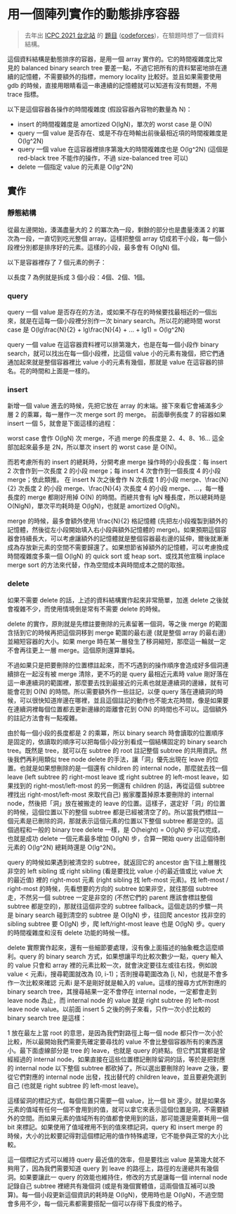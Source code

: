 # 用一個陣列實作的動態排序容器

> 去年出 [ICPC 2021 台北站](https://icpc2021.ntub.edu.tw/) 的 [題目](https://drive.google.com/file/d/1YUMxajkblszqjcVhb3ksvv1UL44JOlJT/view) ([codeforces](https://codeforces.com/gym/103443/))，在驗題時想了一個資料結構。

這個資料結構是動態排序的容器，是用一個 array 實作的。它的時間複雜度比常見的 balanced binary search tree 要差一點，不過它把所有的資料緊密地排在連續的記憶體，不需要額外的指標，memory locality 比較好。並且如果需要使用 gdb 的時候，直接用眼睛看這一串連續的記憶體就可以知道有沒有問題，不用 trace 指標。

以下是這個容器各操作的時間複雜度 (假設容器內容物的數量為 <katex>N</katex>)：

 + insert 的時間複雜度是 amortized <katex>O(lgN)</katex>，單次的 worst case 是 <katex>O(N)</katex>
 + query 一個 value 是否存在、或是不存在時輸出前後最相近項的時間複雜度是 <katex>O(lg^2N)</katex>
 + query 一個 value 在這容器裡排序第幾大的時間複雜度也是 <katex>O(lg^2N)</katex> (這個是 red-black tree 不能作的操作，不過 size-balanced tree 可以)
 + delete 一個指定 value 的元素是 <katex>O(lg^2N)</katex>

## 實作

### 靜態結構

從最左邊開始，湊滿盡量大的 2 的冪次為一段，剩餘的部分也是盡量湊滿 2 的冪次為一段，一直切到吃光整個 array。這樣把整個 array 切成若干小段，每一個小段裡分別都是排序好的元素。這樣的小段，最多會有 <katex>O(lgN)</katex> 個。

以下是容器裡存了 7 個元素的例子：

<canvas data-array=1,3,7,9,,5,6,,8>

以長度 7 為例就是拆成 3 個小段：4個、2個、1個。

### query

query 一個 value 是否存在的方法，或如果不存在的時候要找最相近的一個出來，就是在這每一個小段裡分別作一次 binary search。所以花的總時間 worst case 是
<katex>O(lg\frac{N}{2} + lg\frac{N}{4} + ... + lg1) = O(lg^2N)</katex>

query 一個 value 在這容器資料裡可以排第幾大，也是在每一個小段作 binary search，就可以找出在每一個小段裡，比這個 value 小的元素有幾個，把它們通通加起來就是整個容器裡比 value 小的元素有幾個，那就是 value 在這容器的排名。花的時間和上面是一樣的。

### insert

新增一個 value 進去的時候，先把它放在 array 的末端。接下來看它會補滿多少層 2 的乘冪，每一層作一次 merge sort 的 merge。
前面舉例長度 7 的容器如果 insert 一個 5，就會是下面這樣的過程：

<canvas data-array=1,3,7,9,,5,6,,8,,5>

<canvas data-array=1,3,7,9,,5,6,,5,8>

<canvas data-array=1,3,7,9,,5,5,6,8>

<canvas data-array=1,3,5,5,6,7,8,9>

worst case 會作 <katex>O(lgN)</katex> 次 merge，不過 merge 的長度是 2、4、8、16… 這全部加起來最多是 <katex>2N</katex>，所以單次 insert 的 worst case 是 <katex>O(N)</katex>。

而若考慮所有的 insert 的總耗時，分開考慮 merge 操作時的小段長度：每 insert 2 次會作到一次長度 2 的小段 merge；每 insert 4 次會作到一個長度 4 的小段 merge；依此類推。
在 insert <katex>N</katex> 次之後會作 <katex>N</katex> 次長度 1 的小段 merge、<katex>\frac{N}{2}</katex> 次長度 2 的小段 merge、<katex>\frac{N}{4}</katex> 次長度 4 的小段 merge、…，每一種長度的 merge 都剛好用掉 <katex>O(N)</katex> 的時間。而總共會有 <katex>lgN</katex> 種長度，所以總耗時是 <katex>O(NlgN)</katex>，單次平均耗時是 <katex>O(lgN)</katex>，也就是 amortized <katex>O(lgN)</katex>。

merge 的時候，最多會額外使用 <katex>\frac{N}{2}</katex> 格記憶體 (先把左小段複製到額外的記憶體，然後從左小段開始填入右小段與額外記憶體的 merge)。如果預期這個容器會持續長大，可以考慮讓額外的記憶體就是整個容器最右邊的延伸，爾後就漸漸成為存放新元素的空間不需要歸還了。如果想節省掉額外的記憶體，可以考慮換成時間複雜度多乘一個 <katex>O(lgN)</katex> 的 quick sort 或 heap sort、或找其他宣稱 inplace merge sort 的方法來代替，作為空間成本與時間成本之間的取捨。

### delete

如果不需要 delete 的話，上述的資料結構實作起來非常簡單，加進 delete 之後就會複雜不少，而使用情境倒是常有不需要 delete 的時候。

delete 的實作，原則就是先標註要刪除的元素留著一個洞，等之後 merge 的範圍含括到它的時候再把這個洞移到 merge 範圍的最右邊 (就是整個 array 的最右邊) 並縮短容器的大小。如果 merge 時在某一層發生了移洞縮短，那麼這一輪就一定不會再往更上一層 merge。這個原則還算單純。

不過如果只是把要刪除的位置標註起來，而不巧遇到的操作順序會造成好多個洞連續排在一起沒有被 merge 清除，更不巧的是 query 最相近元素時 value 剛好落在這一串連續洞的範圍裡，那麼要去找到最接近的元素也就是連續洞的邊緣，就有可能會花到 <katex>O(N)</katex> 的時間。所以需要額外作一些註記，以便 query 落在連續洞的時候，可以很快知道岸邊在哪裡，並且這個註記的動作也不能太花時間，像是如果要在連續洞裡每個位置都去更新邊緣的距離會花到 <katex>O(N)</katex> 的時間也不可以。這個額外的註記方法會有一點複雜。

由於每一個小段的長度都是 2 的乘冪，所以 binary search 時會讀取的位置順序是固定的，依讀取的順序可以把每個小段分別看成一個結構固定的 binary search tree。既然是 tree，就可以在 subtree 的 root 註記整個 subtree 的共用資訊。然後我們再利用類似 tree node delete 的手法，讓「洞」優先出現在 leave 的位置。也就是如果想刪除的是一個還有 children 的 internal node，那麼就去找一個 leave (left subtree 的 right-most leave 或 right subtree 的 left-most leave，如果找到的 right-most/left-most 的另一側還有 children 的話，再從這個 subtree 裡找出 right-most/left-most 來取代自己) 搬家覆蓋掉原本要刪除的 internal node，然後把「洞」放在被搬走的 leave 的位置。這樣子，選定好「洞」的位置的時候，這個位置以下的整個 subtree 都是已經被清空了的。所以當我們標註一個元素是已刪除的洞，那就表示這個元素的位置以下整個 subtree 都是空的。這個過程和一般的 binary tree delete 一樣，是 <katex>O(height) = O(lgN)</katex> 步可以完成，也就是成功 delete 一個元素最多增加 <katex>O(lgN)</katex> 步，合算一開始 query 出這個待刪元素的 <katex>O(lg^2N)</katex> 總耗時還是 <katex>O(lg^2N)</katex>。

query 的時候如果遇到被清空的 subtree，就返回它的 ancestor 由下往上層層找非空的 left sibling 或 right sibling (看是要找比 value 小的最近值或比 value 大的最近值) 裡的 right-most 元素 (right sibling 找 left-most 元素)。找 left-most / right-most 的時候，先看想要的方向的 subtree 如果非空，就往那個 subtree 走，不然另一個 subtree 一定是非空的 (不然它們的 parent 應該會標註整個 subtree 都是空的)，那就往這個非空的 subtree fallback。這個走訪的步驟一共是 binary search 碰到清空的 subtree 是 <katex>O(lgN)</katex> 步，往回爬 ancestor 找非空的 sibling subtree 要 <katex>O(lgN)</katex> 步，爬 left/right-most leave 也是 <katex>O(lgN)</katex> 步。query 的時間複雜度和沒有 delete 功能的時候一樣。

delete 實際實作起來，還有一些細節要處理，沒有像上面描述的抽象概念這麼順利。query 的 binary search 方式，如果想讓平均比較次數少一點，query 輸入的 value 只會和 array 裡的元素比較一次，就會決定要往左或往右找，例如說 value &lt; 元素<katex>i</katex>，搜尋範圍就改為 <katex>[0, i-1)</katex>；否則搜尋範圍改為 <katex>[i, N)</katex>，也就是不會多作一次比較來確認 元素<katex>i</katex> 是不是剛好就是輸入的 value。這樣的搜尋方式所對應的 binary search tree，其搜尋結果一定不會停在 internal node，一定都會走到 leave node 為止，而 internal node 的 value 就是 right subtree 的 left-most leave node value。以前面 insert 5 之後的例子來看，只作一次小於比較的 binary search tree 是這樣：

<canvas data-array=1,3,5,5,6,7,8,9>

<canvas data-tree=1,3,5,5,6,7,8,9>

1 放在最左上當 root 的意思，是因為我們對路徑上每一個 node 都只作一次小於比較，所以最開始我們需要先確定要尋找的 value 不會比整個容器所有的東西還小。最下面虛線部分是 tree 的 leave，也就是 query 的終點。但它們其實都是曾經經過的 internal node，如果直接在這些位置標記刪除留洞的話，等於是把對應的 internal node 以下整個 subtree 都砍掉了。所以選出要刪除的 leave 之後，要從它們對應的 internal node 出發，找出替代的 children leave，並且要避免選到自己 (也就是 right subtree 的 left-most leave)。

這樣留洞的標記方式，每個位置只需要一個 value，比一個 bit 還少。就是如果各元素的值域有任何一個不會用到的值，就可以拿它來表示這個位置是洞，不需要額外的空間。而如果元素的值域所有的值都會使用到的話，那可能還是需要耗用一個 bit 來標記。如果使用了值域裡用不到的值來標記洞，query 和 insert merge 的時候，大小的比較要記得對這個標記用的值作特殊處理，它不能參與正常的大小比較。

這一個標記方式可以維持 query 最近值的效率，但是要找出 value 是第幾大就不夠用了，因為我們需要知道 query 到 leave 的路徑上，路徑的左邊總共有幾個洞。如果要讓此一 query 的效能也維持住，修改的方式是讓每一個 internal node 記錄自己 subtree 裡總共有幾個洞 (或是有幾個實體值，這兩個值互補可以換算)。每一個小段更新這個資訊的耗時是 <katex>O(lgN)</katex>，使用時也是 <katex>O(lgN)</katex>，不過空間會多用不少，每一個元素都需要搭配一個可以存得下長度的格子。

<script type=text/ls>
  document.query-selector-all 'katex,.katex' .for-each (cntr) !->
    console.warn \text, cntr.innerText
    console.warn \html, cntr.innerHTML
    katex.render cntr.innerText, cntr, throw-on-error: no

  document.query-selector-all 'canvas[data-array]' .for-each (canvas) !->
    w = 30
    W = w * 21
    p = w / 2
    H = w * 1.5 + p * 2
    canvas.width = W
    canvas.height = H
    ctx = canvas.get-context \2d

    data = canvas.dataset.array.split \,
    ctx.line-width = 3
    ctx.stroke-style = \#666

    ctx.font = "bold #{w/2}px sans-serif"
    ctx.text-align = \center
    ctx.text-baseline = \middle

    ctx.begin-path!
    ctx.move-to p, p
    ctx.line-to p, p + w*1.5

    x = p
    for item in data
      if item == ''
        dx = w / 4
        #ctx.fill-style = \#999
        #ctx.fill-rect x, p, w/4, w*1.5

        ctx.move-to x+dx, p
        ctx.line-to x+dx, p + w*1.5
      else
        dx = w
        #ctx.fill-style = \#000
        ctx.fill-text item, x+w/2, p + w*1.5/2

        ctx.move-to x, p
        ctx.line-to x+dx, p
        ctx.line-to x+dx, p + w*1.5
        ctx.line-to x, p + w*1.5
      x += dx
    ctx.stroke!

  document.query-selector-all 'canvas[data-tree]' .for-each (canvas) !->
    data = canvas.dataset.tree.split \,

    w = 30
    W = w * 21
    r = w / 2 * 0.8
    p = w / 2
    H = w * 2 * (Math.log2(data.length)+2) + p * 2
    canvas.width = W
    canvas.height = H
    ctx = canvas.get-context \2d

    ctx.line-width = 3
    ctx.stroke-style = \#666

    ctx.font = "bold #{w/2}px sans-serif"
    ctx.text-align = \center
    ctx.text-baseline = \middle

    plot-tree = (level, begin, end, p-x, p-y, phase) !->
      i = begin + end .>>. 1
      x = p+w*i+r
      y = p+w*level*2+r

      if end - begin == 1
        ctx.set-line-dash [3]

      if phase == 0
        ctx.begin-path!
        ctx.move-to p-x, p-y
        ctx.line-to x, y
        ctx.stroke!

      if phase == 1
        ctx.begin-path!
        ctx.arc x, y, r, 0, Math.PI*2
        ctx.fill-style = \#fff
        ctx.fill!
        ctx.stroke!
        ctx.fill-style = \#000
        ctx.fill-text data[i], x, y

      if end - begin > 1
        plot-tree level+1, begin, i, x, y, phase
        plot-tree level+1, i, end, x, y, phase
      ctx.set-line-dash []

    plot-tree 1, 0, data.length, p+r, p+r, 0
    plot-tree 1, 0, data.length, p+r, p+r, 1

    ctx.begin-path!
    ctx.arc p+r, p+r, r, 0, Math.PI*2
    ctx.fill-style = \#fff
    ctx.fill!
    ctx.stroke!
    ctx.fill-style = \#000
    ctx.fill-text data.0, p+r, p+r

</script>
<link rel=stylesheet href=../Web-Common/katex-0.15.2-min.css></link>
<script src=../Web-Common/katex-0.15.2-min.js></script>
<script src=../Web-Common/livescript-1.6.1-min.js></script>
<script>
  require('livescript').go();
</script>
